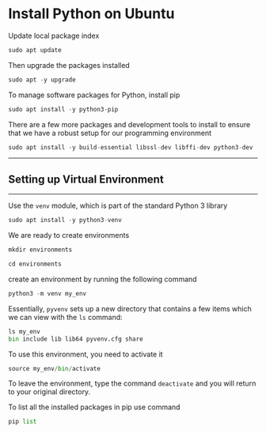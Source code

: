 # Install Python on Ubuntu

Update local package index

```python
sudo apt update
```

Then upgrade the packages installed

```python
sudo apt -y upgrade
```

To manage software packages for Python, install pip

```python
sudo apt install -y python3-pip
```

There are a few more packages and development tools to install to ensure that we have a robust setup for our programming environment

```python
sudo apt install -y build-essential libssl-dev libffi-dev python3-dev
```
---

## Setting up Virtual Environment
---

Use the `venv` module, which is part of the standard Python 3 library

```python
sudo apt install -y python3-venv
```
We are ready to create environments

```python
mkdir environments
```
```python
cd environments
```
create an environment by running the following command

```python
python3 -m venv my_env
```

Essentially, `pyvenv` sets up a new directory that contains a few items which we can view with the `ls` command:

```python
ls my_env
bin include lib lib64 pyvenv.cfg share
```
To use this environment, you need to activate it
```python
source my_env/bin/activate
```
To leave the environment, type the command `deactivate` and you will return to your original directory.

To list all the installed packages in pip use command
```python
pip list
```